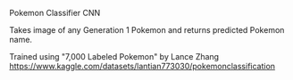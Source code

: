 Pokemon Classifier CNN

Takes image of any Generation 1 Pokemon and returns predicted Pokemon name.

Trained using "7,000 Labeled Pokemon" by Lance Zhang
https://www.kaggle.com/datasets/lantian773030/pokemonclassification